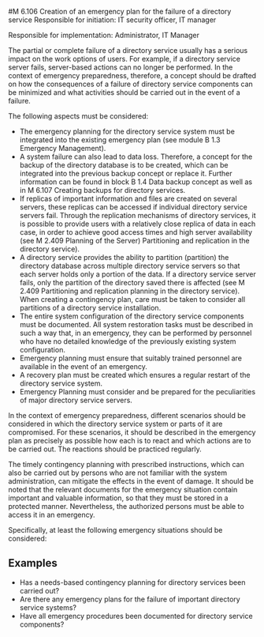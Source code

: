 #M 6.106 Creation of an emergency plan for the failure of a directory service
Responsible for initiation: IT security officer, IT manager

Responsible for implementation: Administrator, IT Manager

The partial or complete failure of a directory service usually has a serious impact on the work options of users. For example, if a directory service server fails, server-based actions can no longer be performed. In the context of emergency preparedness, therefore, a concept should be drafted on how the consequences of a failure of directory service components can be minimized and what activities should be carried out in the event of a failure.

The following aspects must be considered:

* The emergency planning for the directory service system must be integrated into the existing emergency plan (see module B 1.3 Emergency Management).
* A system failure can also lead to data loss. Therefore, a concept for the backup of the directory database is to be created, which can be integrated into the previous backup concept or replace it. Further information can be found in block B 1.4 Data backup concept as well as in M 6.107 Creating backups for directory services.
* If replicas of important information and files are created on several servers, these replicas can be accessed if individual directory service servers fail. Through the replication mechanisms of directory services, it is possible to provide users with a relatively close replica of data in each case, in order to achieve good access times and high server availability (see M 2.409 Planning of the Server) Partitioning and replication in the directory service).
* A directory service provides the ability to partition (partition) the directory database across multiple directory service servers so that each server holds only a portion of the data. If a directory service server fails, only the partition of the directory saved there is affected (see M 2.409 Partitioning and replication planning in the directory service). When creating a contingency plan, care must be taken to consider all partitions of a directory service installation.
* The entire system configuration of the directory service components must be documented. All system restoration tasks must be described in such a way that, in an emergency, they can be performed by personnel who have no detailed knowledge of the previously existing system configuration.
* Emergency planning must ensure that suitably trained personnel are available in the event of an emergency.
* A recovery plan must be created which ensures a regular restart of the directory service system.
* Emergency Planning must consider and be prepared for the peculiarities of major directory service servers.


In the context of emergency preparedness, different scenarios should be considered in which the directory service system or parts of it are compromised. For these scenarios, it should be described in the emergency plan as precisely as possible how each is to react and which actions are to be carried out. The reactions should be practiced regularly.

The timely contingency planning with prescribed instructions, which can also be carried out by persons who are not familiar with the system administration, can mitigate the effects in the event of damage. It should be noted that the relevant documents for the emergency situation contain important and valuable information, so that they must be stored in a protected manner. Nevertheless, the authorized persons must be able to access it in an emergency.

Specifically, at least the following emergency situations should be considered:



## Examples 
* Has a needs-based contingency planning for directory services been carried out?
* Are there any emergency plans for the failure of important directory service systems?
* Have all emergency procedures been documented for directory service components?




